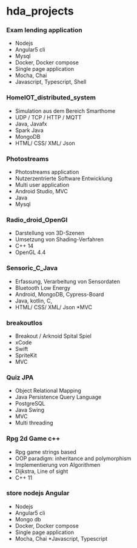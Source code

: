 # hda_projects
### Exam lending application
* Nodejs
* Angular5 cli
* Mysql
* Docker, Docker compose
* Single page application
* Mocha, Chai
* Javascript, Typescript, Shell

### HomeIOT_distributed_system
* Simulation aus dem Bereich Smarthome
* UDP / TCP / HTTP / MQTT
* Java, Javafx
* Spark Java
* MongoDB
* HTML/ CSS/ XML/ Json


### Photostreams
* Photostreams application
* Nutzerzentrierte Software Entwicklung
* Multi user application
* Android Studio, MVC
* Java
* Mysql

### Radio_droid_OpenGl
* Darstellung von 3D-Szenen
* Umsetzung von Shading-Verfahren
* C++ 14
* OpenGL 4.4


### Sensoric_C_Java
* Erfassung, Verarbeitung von Sensordaten
* Bluetooth Low Energy
* Android, MongoDB, Cypress-Board
* Java, kotlin, C,
* HTML/ CSS/ XML/ Json
*MVC

### breakoutIos
* Breakout / Arknoid Spital Spiel
* xCode
* Swift
* SpriteKit
* MVC

### Quiz JPA
* Object Relational Mapping
* Java Persistence Query Language
* PostgreSQL
* Java Swing
* MVC
* Multi threading

### Rpg 2d Game c++
* Rpg game strings based
* OOP paradigm: inheritance and polymorphism
* Implementierung von Algorithmen
* Dijkstra, Line of sight
* C++ 11
### store nodejs Angular
* Nodejs
* Angular5 cli
* Mongo db
* Docker, Docker compose
* Single page application
* Mocha, Chai
*Javascript, Typescript
